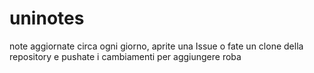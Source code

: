 uninotes
========

note aggiornate circa ogni giorno, aprite una Issue o fate un clone della repository
e pushate i cambiamenti per aggiungere roba
